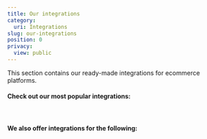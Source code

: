 ```yaml
---
title: Our integrations
category:
  uri: Integrations
slug: our-integrations
position: 0
privacy:
  view: public
---
```

This section contains our ready-made integrations for ecommerce platforms.

#### Check out our most popular integrations:

<Cards columns={4}>
  <Card title="Lightspeed" href="/docs/lightspeed/" icon="https://raw.githubusercontent.com/MultiSafepay/docs/master/static/logo/Integrations/Lightspeed.svg" />

  <Card title="Magento 2" href="/docs/magento-2/" icon="https://raw.githubusercontent.com/MultiSafepay/docs/master/static/logo/Plugins/Magento_2.svg" />

  <Card title="Prestashop" href="/docs/prestashop/" icon="https://raw.githubusercontent.com/MultiSafepay/docs/master/static/logo/Plugins/PrestaShop_new.svg" />

  <Card title="Shopify Apps" href="/docs/shopify/" icon="https://raw.githubusercontent.com/MultiSafepay/docs/master/static/logo/Integrations/Shopify.svg" />

  <Card title="Shopware 6" href="/docs/shopware-6/" icon="https://raw.githubusercontent.com/MultiSafepay/docs/master/static/logo/Plugins/Shopware_5.svg" />

  <Card title="Shopware 5" href="/docs/shopware-5/" icon="https://raw.githubusercontent.com/MultiSafepay/docs/master/static/logo/Plugins/Shopware_6.svg" />

  <Card title="WooCommerce" href="/docs/woocommerce/" icon="https://raw.githubusercontent.com/MultiSafepay/docs/master/static/logo/Plugins/WooCommerce.svg" />
</Cards>

<br />

#### We also offer integrations for the following:

<Cards columns={4}>
  <Card title="CCV Shop" href="/docs/ccv-shop/" icon="https://raw.githubusercontent.com/MultiSafepay/docs/master/static/logo/Integrations/ccv-shop.svg" />

  <Card title="CS Cart" href="/docs/cs-cart/" icon="https://raw.githubusercontent.com/MultiSafepay/docs/master/static/logo/Integrations/CS-Cart.svg" />

  <Card title="Drupal 10" href="/docs/drupal/" icon="https://raw.githubusercontent.com/MultiSafepay/docs/master/static/logo/Integrations/Drupal_10.svg" />

  <Card title="Magento 1" href="/docs/magento-1/" icon="https://raw.githubusercontent.com/MultiSafepay/docs/master/static/logo/Integrations/Magento.svg" />

  <Card title="OpenCart 3" href="/docs/opencart/" icon="https://raw.githubusercontent.com/MultiSafepay/docs/master/static/logo/Integrations/OpenCart.svg" />

  <Card title="OpenCart 4" href="/docs/opencart-4/" icon="https://raw.githubusercontent.com/MultiSafepay/docs/master/static/logo/Integrations/OpenCart.svg" />

  <Card title="Prestashop 1.6" href="/docs/prestashop/" icon="https://raw.githubusercontent.com/MultiSafepay/docs/master/static/logo/Plugins/PrestaShop_new.svg" />

  <Card title="VirtueMart 4" href="/docs/virtuemart-4/" icon="https://raw.githubusercontent.com/MultiSafepay/docs/master/static/logo/Integrations/VirtueMart.svg" />
</Cards>

<style>
  {`
                      a img {
                        width: 30px !important;
                        height: 30px !important;
                        max-width: 30px !important;
                        max-height: 30px !important;
                        transition: transform 0.2s ease-in-out;
                      }

                      /* Tablet (small to medium screens) */
                      @media (min-width: 640px) {
                        a img {
                          width: 55px !important;
                          height: 55px !important;
                          max-width: 70px !important;
                          max-height: 70px !important;
                        }
                      }

                      /* Larger tablets and small desktops */
                      @media (min-width: 768px) {
                        a img {
                          width: 60px !important;
                          height: 60px !important;
                          max-width: 80px !important;
                          max-height: 80px !important;
                        }
                        }

              				/* Large desktops (≥1280px) */
                 		 	@media (min-width: 1280px) {
                        a img {
                          width: 80px !important;
                          height: 80px !important;
                          max-width: 100px !important;
                          max-height: 100px !important;	
                       }
                    }
                      /* Full desktop */
                      @media (min-width: 1024px) {
                        a img {
                          width: 50px !important;
                          height: 50px !important;
                          max-width: 70px !important;
                          max-height: 70px !important;
                        }
                      }

                      /* Hover effect */
                      a img:hover {
                        transform: scale(1.1);
                      }
                    `}
</style>
